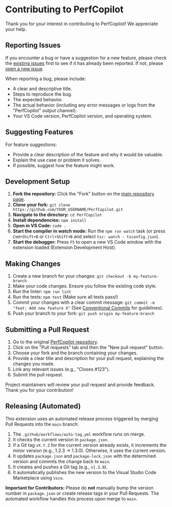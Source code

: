 # Contributing to PerfCopilot

Thank you for your interest in contributing to PerfCopilot! We appreciate your help.

## Reporting Issues

If you encounter a bug or have a suggestion for a new feature, please check the [existing issues](https://github.com/ArnoldoM23/PerfCopilot/issues) first to see if it has already been reported. If not, please [open a new issue](https://github.com/ArnoldoM23/PerfCopilot/issues/new/choose).

When reporting a bug, please include:

*   A clear and descriptive title.
*   Steps to reproduce the bug.
*   The expected behavior.
*   The actual behavior (including any error messages or logs from the "PerfCopilot" output channel).
*   Your VS Code version, PerfCopilot version, and operating system.

## Suggesting Features

For feature suggestions:

*   Provide a clear description of the feature and why it would be valuable.
*   Explain the use case or problem it solves.
*   If possible, suggest how the feature might work.

## Development Setup

1.  **Fork the repository:** Click the "Fork" button on the [main repository page](https://github.com/ArnoldoM23/PerfCopilot).
2.  **Clone your fork:** `git clone https://github.com/YOUR_USERNAME/PerfCopilot.git`
3.  **Navigate to the directory:** `cd PerfCopilot`
4.  **Install dependencies:** `npm install`
5.  **Open in VS Code:** `code .`
6.  **Start the compiler in watch mode:** Run the `npm run watch` task (or press `Cmd+Shift+B` or `Ctrl+Shift+B` and select `tsc: watch - tsconfig.json`).
7.  **Start the debugger:** Press `F5` to open a new VS Code window with the extension loaded (Extension Development Host).

## Making Changes

1.  Create a new branch for your changes: `git checkout -b my-feature-branch`
2.  Make your code changes. Ensure you follow the existing code style.
3.  Run the linter: `npm run lint`
4.  Run the tests: `npm test` (Make sure all tests pass!)
5.  Commit your changes with a clear commit message: `git commit -m "feat: Add new feature X"` (See [Conventional Commits](https://www.conventionalcommits.org/) for guidelines).
6.  Push your branch to your fork: `git push origin my-feature-branch`

## Submitting a Pull Request

1.  Go to the original [PerfCopilot repository](https://github.com/ArnoldoM23/PerfCopilot).
2.  Click on the "Pull requests" tab and then the "New pull request" button.
3.  Choose your fork and the branch containing your changes.
4.  Provide a clear title and description for your pull request, explaining the changes you made.
5.  Link any relevant issues (e.g., "Closes #123").
6.  Submit the pull request.

Project maintainers will review your pull request and provide feedback. Thank you for your contribution!

## Releasing (Automated)

This extension uses an automated release process triggered by merging Pull Requests into the `main` branch:

1.  The `.github/workflows/auto-tag.yml` workflow runs on merge.
2.  It checks the current version in `package.json`.
3.  If a Git tag `vX.Y.Z` for the current version already exists, it increments the minor version (e.g., 1.2.3 -> 1.3.0). Otherwise, it uses the current version.
4.  It updates `package.json` and `package-lock.json` with the determined version and commits the change back to `main`.
5.  It creates and pushes a Git tag (e.g., `v1.3.0`).
6.  It automatically publishes the new version to the Visual Studio Code Marketplace using `vsce`.

**Important for Contributors:** Please do **not** manually bump the version number in `package.json` or create release tags in your Pull Requests. The automated workflow handles this process upon merge to `main`. 